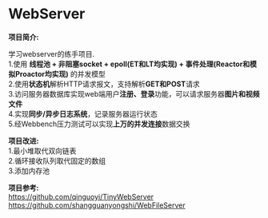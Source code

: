 

WebServer
==============
**项目简介:**  

学习webserver的练手项目.  
1.使用 **线程池 + 非阻塞socket + epoll(ET和LT均实现) + 事件处理(Reactor和模拟Proactor均实现)** 的并发模型  
2.使用**状态机**解析HTTP请求报文，支持解析**GET和POST**请求  
3.访问服务器数据库实现web端用户**注册、登录**功能，可以请求服务器**图片和视频文件**  
4.实现**同步/异步日志系统**，记录服务器运行状态  
5.经Webbench压力测试可以实现**上万的并发连接**数据交换

**项目改进:**  
1.最小堆取代双向链表  
2.循环接收队列取代固定的数组  
3.添加内存池


**项目参考:**  
https://github.com/qinguoyi/TinyWebServer  
https://github.com/shangguanyongshi/WebFileServer






